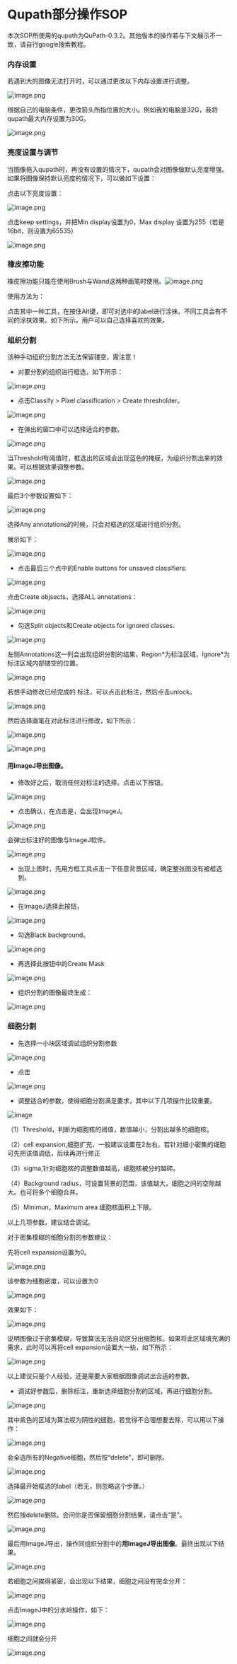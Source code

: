# Qupath部分操作SOP

本次SOP所使用的qupath为QuPath-0.3.2。其他版本的操作若与下文展示不一致，请自行google搜索教程。

### 内存设置

若遇到大的图像无法打开时，可以通过更改以下内存设置进行调整。

![image.png](https://alidocs.oss-cn-zhangjiakou.aliyuncs.com/res/4j6OJdkeM6Wgn3p8/img/91e8db48-282e-4e2b-bb9a-78284d307d2b.png)

根据自己的电脑条件，更改箭头所指位置的大小。例如我的电脑是32G，我将qupath最大内存设置为30G。

![image.png](https://alidocs.oss-cn-zhangjiakou.aliyuncs.com/res/4j6OJdkeM6Wgn3p8/img/b57cfba5-5e3a-4eb2-bf46-f9be09315872.png)

### 亮度设置与调节

当图像拖入qupath时，再没有设置的情况下，qupath会对图像做默认亮度增强。如果将图像保持默认亮度的情况下，可以做如下设置：

点击以下亮度设置：

![image.png](https://alidocs.oss-cn-zhangjiakou.aliyuncs.com/res/4j6OJdkeM6Wgn3p8/img/2e62f4ad-a05a-4c2c-9a1e-9b4146650ec3.png)

点击keep settings，并把Min display设置为0，Max display 设置为255（若是16bit，则设置为65535）

![image.png](https://alidocs.oss-cn-zhangjiakou.aliyuncs.com/res/4j6OJdkeM6Wgn3p8/img/1711d035-f60b-47cf-bdaa-1c53696947cc.png)

### 橡皮擦功能

橡皮擦功能只能在使用Brush与Wand这两种画笔时使用。![image.png](https://alidocs.oss-cn-zhangjiakou.aliyuncs.com/res/4j6OJdkeM6Wgn3p8/img/7245e738-7313-4615-8087-6874cb0f2557.png)

使用方法为：

点击其中一种工具，在按住Alt键，即可对选中的label进行涂抹。不同工具会有不同的涂抹效果。如下所示。用户可以自己选择喜欢的效果。

### 组织分割

该种手动组织分割方法无法保留镂空，需注意！

*   对要分割的组织进行框选，如下所示：
    

![image.png](https://alidocs.oss-cn-zhangjiakou.aliyuncs.com/res/4j6OJdkeM6Wgn3p8/img/2ef86e8b-8fa9-42dc-8967-c7abdbd90bc8.png)

*   点击Classify > Pixel classification > Create thresholder。
    

![image.png](https://alidocs.oss-cn-zhangjiakou.aliyuncs.com/res/4j6OJdkeM6Wgn3p8/img/100aed6e-74ac-4084-8ff0-78cdbb041fba.png)

*   在弹出的窗口中可以选择适合的参数。
    

![image.png](https://alidocs.oss-cn-zhangjiakou.aliyuncs.com/res/4j6OJdkeM6Wgn3p8/img/2349e3d2-ceec-4bc6-9cc1-6462894330ea.png)

当Threshold有阈值时，框选出的区域会出现蓝色的掩膜，为组织分割出来的效果。可以根据效果调整参数。

![image.png](https://alidocs.oss-cn-zhangjiakou.aliyuncs.com/res/4j6OJdkeM6Wgn3p8/img/13f37cdf-dde8-4412-9eda-97ff8a4f4f5f.png)

最后3个参数设置如下：

![image.png](https://alidocs.oss-cn-zhangjiakou.aliyuncs.com/res/4j6OJdkeM6Wgn3p8/img/6bd3c3dd-e7ee-4aca-a68d-0decc8538ef2.png)

选择Any annotations的时候，只会对框选的区域进行组织分割。

展示如下：

![image.png](https://alidocs.oss-cn-zhangjiakou.aliyuncs.com/res/4j6OJdkeM6Wgn3p8/img/0500a752-9d29-42e4-901b-f0a70f9a8c23.png)

*   点击最后三个点中的Enable buttons for unsaved classifiers.
    

![image.png](https://alidocs.oss-cn-zhangjiakou.aliyuncs.com/res/4j6OJdkeM6Wgn3p8/img/317c65b4-d3da-4c69-95d4-d5ceba9bada0.png)

点击Create objsects，选择ALL annotations：

![image.png](https://alidocs.oss-cn-zhangjiakou.aliyuncs.com/res/4j6OJdkeM6Wgn3p8/img/03e41b17-55fd-4f53-813c-86f616ef7df6.png)

*   勾选Split objects和Create objects for ignored classes.
    

![image.png](https://alidocs.oss-cn-zhangjiakou.aliyuncs.com/res/4j6OJdkeM6Wgn3p8/img/4a368b98-6b13-4416-80e0-72c78a44579b.png)

左侧Annotations这一列会出现组织分割的结果，Region\*为标注区域，Ignore\*为标注区域内部镂空的位置。

![image.png](https://alidocs.oss-cn-zhangjiakou.aliyuncs.com/res/4j6OJdkeM6Wgn3p8/img/2186ad59-f45b-40ed-8f1e-2d5eb7ad96ed.png)

若想手动修改已经完成的 标注，可以点击此标注，然后点击unlock。

![image.png](https://alidocs.oss-cn-zhangjiakou.aliyuncs.com/res/4j6OJdkeM6Wgn3p8/img/44ede20c-b23b-4a9e-808f-b2483a284d0a.png)

然后选择画笔在对此标注进行修改，如下所示：

![image.png](https://alidocs.oss-cn-zhangjiakou.aliyuncs.com/res/4j6OJdkeM6Wgn3p8/img/6a9a4f9c-9d5b-44fa-bbf1-2594150728c6.png)

![image.png](https://alidocs.oss-cn-zhangjiakou.aliyuncs.com/res/4j6OJdkeM6Wgn3p8/img/e6ba1473-3069-4820-88b8-34ae9f44bf72.png)

#### 用ImageJ导出图像。

*   修改好之后，取消任何对标注的选择。点击以下按钮。
    

![image.png](https://alidocs.oss-cn-zhangjiakou.aliyuncs.com/res/4j6OJdkeM6Wgn3p8/img/ad9cf4c8-4569-44c6-b16c-d6754d36b197.png)

*   点击确认，在点击是，会出现ImageJ。
    

![image.png](https://alidocs.oss-cn-zhangjiakou.aliyuncs.com/res/4j6OJdkeM6Wgn3p8/img/323eff43-55c8-46f3-86cb-4ad9c88d5a04.png)

会弹出标注好的图像与ImageJ软件。

![image.png](https://alidocs.oss-cn-zhangjiakou.aliyuncs.com/res/4j6OJdkeM6Wgn3p8/img/03749834-4833-4906-9be8-2e8545edf6c8.png)

*   出现上图时，先用方框工具点击一下任意背景区域，确定整张图没有被框选到。
    

![image.png](https://alidocs.oss-cn-zhangjiakou.aliyuncs.com/res/4j6OJdkeM6Wgn3p8/img/d4d45325-1395-4a27-8d5b-fa10a5b711be.png)

*   在ImageJ选择此按钮，
    

![image.png](https://alidocs.oss-cn-zhangjiakou.aliyuncs.com/res/4j6OJdkeM6Wgn3p8/img/3cb61596-dd52-4e74-acfc-0d785dd42531.png)

*   勾选Black background。
    

![image.png](https://alidocs.oss-cn-zhangjiakou.aliyuncs.com/res/4j6OJdkeM6Wgn3p8/img/8495c563-be2b-4bc9-ab9b-82565ae9e2bc.png)

*   再选择此按钮中的Create Mask
    

![image.png](https://alidocs.oss-cn-zhangjiakou.aliyuncs.com/res/4j6OJdkeM6Wgn3p8/img/5a0afdc8-a672-410b-bac8-4dc52c2d0fdd.png)

*   组织分割的图像最终生成：
    

![image.png](https://alidocs.oss-cn-zhangjiakou.aliyuncs.com/res/4j6OJdkeM6Wgn3p8/img/b46cdd5d-aff7-4947-a38a-f7bdba160fa8.png)

### 细胞分割

*   先选择一小块区域调试组织分割参数
    

![image.png](https://alidocs.oss-cn-zhangjiakou.aliyuncs.com/res/4j6OJdkeM6Wgn3p8/img/6f3ff101-f492-4159-9341-00dae1a68a49.png)

*   点击
    

![image.png](https://alidocs.oss-cn-zhangjiakou.aliyuncs.com/res/4j6OJdkeM6Wgn3p8/img/09ca63ce-5271-4a6a-8916-6f68c41c7be7.png)

*   调整适合的参数，使得细胞分割满足要求，其中以下几项操作比较重要。
    

![image](https://alidocs.oss-cn-zhangjiakou.aliyuncs.com/res/yBRq17B5bJzQldv1/img/42448dcf-13c7-4224-9c05-4ee3b05e940c.png)

（1）Threshold，判断为细胞核的阈值，数值越小，分割出越多的细胞核。

（2）cell expansion,细胞扩充，一般建议设置在2左右。若针对细小密集的细胞可先把该值调低，后续再进行修正

（3）sigma,针对细胞核的调整数值越高，细胞核被分的越碎。

（4）Background radius，可设置背景的范围，该值越大，细胞之间的空隙越大。也可将多个细胞合并。

（5）Minimun，Maximum area 细胞核面积上下限。

以上几项参数，建议结合调试。

对于密集模糊的细胞分割的参数建议：

先将cell expansion设置为0。

![image.png](https://alidocs.oss-cn-zhangjiakou.aliyuncs.com/res/4j6OJdkeM6Wgn3p8/img/a10ff7f8-79a0-4899-b527-038538bb15e7.png)

该参数为细胞密度，可以设置为0

![image.png](https://alidocs.oss-cn-zhangjiakou.aliyuncs.com/res/4j6OJdkeM6Wgn3p8/img/a21cd230-a604-4af2-9ed1-3a08c0532053.png)

效果如下：

![image.png](https://alidocs.oss-cn-zhangjiakou.aliyuncs.com/res/4j6OJdkeM6Wgn3p8/img/b8279dc8-99be-4387-9286-66f4a28ecedb.png)

说明图像过于密集模糊，导致算法无法自动区分出细胞核。如果将此区域填充满的需求，此时可以再将cell expansion设置大一些，如下所示：

![image.png](https://alidocs.oss-cn-zhangjiakou.aliyuncs.com/res/4j6OJdkeM6Wgn3p8/img/43ebbe16-469b-49e0-abfe-efbc9e0fa57b.png)

以上建议只是个人经验，还是需要大家根据图像调试出合适的参数。

*   调试好参数后，删除标注，重新选择细胞分割的区域，再进行细胞分割。
    

![image.png](https://alidocs.oss-cn-zhangjiakou.aliyuncs.com/res/4j6OJdkeM6Wgn3p8/img/f2e63312-55ed-4dc9-b1a0-168df0d76f79.png)

其中紫色的区域为算法视为阴性的细胞，若觉得不合理想要去除，可以用以下操作：

![image.png](https://alidocs.oss-cn-zhangjiakou.aliyuncs.com/res/4j6OJdkeM6Wgn3p8/img/751eb1d9-52cd-4af2-9ec9-57058261d0c4.png)

会全选所有的Negative细胞，然后按“delete”，即可删除。

![image.png](https://alidocs.oss-cn-zhangjiakou.aliyuncs.com/res/4j6OJdkeM6Wgn3p8/img/5886f11f-72a0-4fd3-93fe-fa2027d5b9c3.png)

选择最开始框选的label（若无，则忽略这个步骤。）

![image.png](https://alidocs.oss-cn-zhangjiakou.aliyuncs.com/res/4j6OJdkeM6Wgn3p8/img/2e723b8b-2388-4fcc-8cc4-ee32ce8308e1.png)

然后按delete删除。会问你是否保留细胞分割结果，请点击“是”。

![image.png](https://alidocs.oss-cn-zhangjiakou.aliyuncs.com/res/4j6OJdkeM6Wgn3p8/img/d51cdee4-21f0-4f34-8f39-ca14b37c9e79.png)

最后用ImageJ导出，操作同组织分割中的**用ImageJ导出图像**。最终出现以下结果。

![image.png](https://alidocs.oss-cn-zhangjiakou.aliyuncs.com/res/4j6OJdkeM6Wgn3p8/img/2f16f4f5-63f5-4c18-b7b9-f7d19de29190.png)

若细胞之间挨得紧密，会出现以下结果，细胞之间没有完全分开：

![image.png](https://alidocs.oss-cn-zhangjiakou.aliyuncs.com/res/4j6OJdkeM6Wgn3p8/img/f00e2a2b-1f93-4085-9a49-5e049fa8152a.png)

点击ImageJ中的分水岭操作，如下：

![image.png](https://alidocs.oss-cn-zhangjiakou.aliyuncs.com/res/4j6OJdkeM6Wgn3p8/img/78a3b229-2bee-4680-bad3-eb23e7f6c58b.png)

细胞之间就会分开

![image.png](https://alidocs.oss-cn-zhangjiakou.aliyuncs.com/res/4j6OJdkeM6Wgn3p8/img/0ef78b95-4a5e-4bf6-b338-d4e6dc21686f.png)